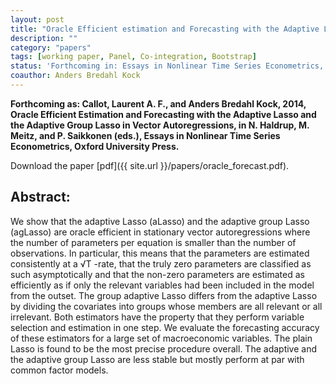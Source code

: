```yaml
---
layout: post
title: "Oracle Efficient estimation and Forecasting with the Adaptive Lasso and the Adaptive Group Lasso in Vector Autoregressions."
description: ""
category: "papers"
tags: [working paper, Panel, Co-integration, Bootstrap]
status: 'Forthcoming in: Essays in Nonlinear Time Series Econometrics, Oxford University Press.'
coauthor: Anders Bredahl Kock
---
```


**Forthcoming as: Callot, Laurent A. F., and Anders Bredahl Kock, 2014, Oracle Efficient Estimation and Forecasting with the Adaptive Lasso and the Adaptive Group Lasso in Vector Autoregressions, in N. Haldrup, M. Meitz, and P. Saikkonen (eds.), Essays in Nonlinear Time Series Econometrics, Oxford University Press.**

Download the paper [pdf]({{ site.url }}/papers/oracle_forecast.pdf).

## Abstract:
We show that the adaptive Lasso (aLasso) and the adaptive group Lasso (agLasso) are oracle efficient in stationary vector autoregressions where the number of parameters per equation is smaller than the number of observations. In particular, this means that the parameters are estimated consistently at a √T -rate, that the truly zero parameters are classified as such asymptotically and that the non-zero parameters are estimated as efficiently as if only the relevant variables had been included in the model from the outset. The group adaptive Lasso differs from the adaptive Lasso by dividing the covariates into groups whose members are all relevant or all irrelevant. Both estimators have the property that they perform variable selection and estimation in one step. We evaluate the forecasting accuracy of these estimators for a large set of macroeconomic variables. The plain Lasso is found to be the most precise procedure overall. The adaptive and the adaptive group Lasso are less stable but mostly perform at par with common factor models.
